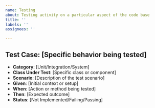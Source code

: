```yaml
---
name: Testing
about: Testing activity on a particular aspect of the code base
title: ''
labels: ''
assignees: ''

---
```


## Test Case: [Specific behavior being tested]
* **Category**: [Unit/Integration/System]
* **Class Under Test**: [Specific class or component]
* **Scenario**: [Description of the test scenario]
* **Given**: [Initial context or setup]
* **When**: [Action or method being tested]
* **Then**: [Expected outcome]
* **Status**: [Not Implemented/Failing/Passing]
